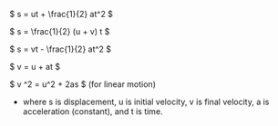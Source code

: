 $ s = ut + \frac{1}{2} at^2 $

$ s = \frac{1}{2} (u + v) t $

$ s = vt - \frac{1}{2} at^2 $

$ v = u + at $

$ v ^2 = u^2 + 2as $ (for linear motion)

- where s is displacement, u is initial velocity, v is final velocity, a
is acceleration (constant), and t is time.
